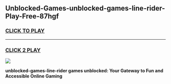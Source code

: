 
## Unblocked-Games-unblocked-games-line-rider-Play-Free-87hgf
<h3>
<a href="https://premium76.site?title=unblocked-games-line-rider&ref=23A">CLICK TO PLAY</a></h3>
<hr>

<h3>
<a href="https://premium76.site?title=unblocked-games-line-rider&ref=23A">CLICK 2 PLAY</a>
  
</h3>

<a href="https://premium76.site?title=unblocked-games-line-rider&ref=23A"><img src="https://clearcache.store/games.png"></a>


**unblocked-games-line-rider games unblocked: Your Gateway to Fun and Accessible Online Gaming**
